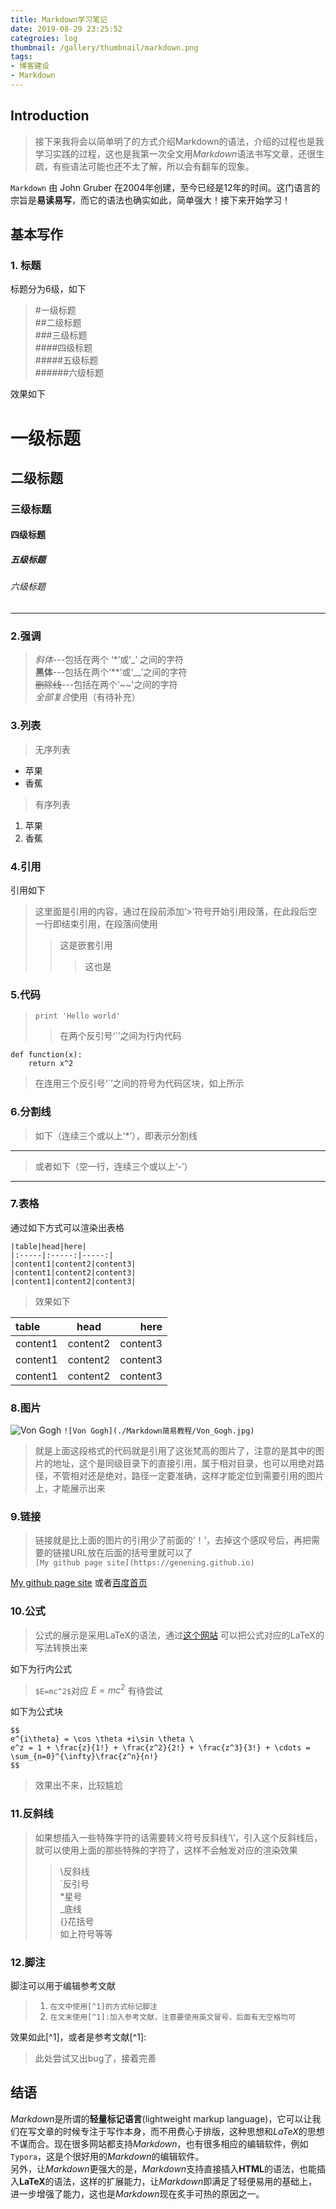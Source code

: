 ```yaml
---
title: Markdown学习笔记
date: 2019-08-29 23:25:52
categroies: log
thumbnail: /gallery/thumbnail/markdown.png
tags: 
- 博客建设 
- Markdown
---
```

## Introduction
>接下来我将会以简单明了的方式介绍Markdown的语法，介绍的过程也是我学习实践的过程，这也是我第一次全文用*Markdown*语法书写文章，还很生疏，有些语法可能也还不太了解，所以会有翻车的现象。

`Markdown` 由 John Gruber 在2004年创建，至今已经是12年的时间。这门语言的宗旨是**易读易写**，而它的语法也确实如此，简单强大！接下来开始学习！
<!--more-->
## 基本写作
### 1. 标题
标题分为6级，如下
>#一级标题<br>
##二级标题<br>
###三级标题<br>
####四级标题<br>
#####五级标题<br>
######六级标题<br>

效果如下

# 一级标题<br>
## 二级标题<br>
### 三级标题<br>
#### 四级标题<br>
##### 五级标题<br>
###### 六级标题<br>
***
### 2.强调
>*斜体*---包括在两个 ‘*’或‘_’ 之间的字符<br>
**黑体**---包括在两个‘**’或‘__’之间的字符<br>
~~删除线~~---包括在两个‘~~'之间的字符<br>
*全部复合*使用（有待补充）

### 3.列表
>无序列表
* 苹果
* 香蕉
>有序列表
1. 苹果
2. 香蕉
### 4.引用
引用如下
>这里面是引用的内容，通过在段前添加‘>’符号开始引用段落，在此段后空一行即结束引用，在段落间使用
>>这是嵌套引用
>>>这也是
### 5.代码
>`print 'Hello world'`
>>在两个反引号‘`’之间为行内代码

```
def function(x):
    return x^2
```
>在连用三个反引号‘`’之间的符号为代码区块，如上所示
### 6.分割线
>如下（连续三个或以上‘*’），即表示分割线
***
>或者如下（空一行，连续三个或以上‘-’）

---
### 7.表格
通过如下方式可以渲染出表格
```
|table|head|here|
|:-----|:-----:|-----:|
|content1|content2|content3|
|content1|content2|content3|
|content1|content2|content3|
```
>效果如下

|table|head|here|
|:-----|:-----:|-----:|
|content1|content2|content3|
|content1|content2|content3|
|content1|content2|content3|
### 8.图片
![Von Gogh](./Markdown简易教程/Von_Gogh.jpg)
`![Von Gogh](./Markdown简易教程/Von_Gogh.jpg)`
>就是上面这段格式的代码就是引用了这张梵高的图片了，注意的是其中的图片的地址，这个是同级目录下的直接引用，属于相对目录，也可以用绝对路径，不管相对还是绝对，路径一定要准确，这样才能定位到需要引用的图片上，才能展示出来
### 9.链接
>链接就是比上面的图片的引用少了前面的‘！’，去掉这个感叹号后，再把需要的链接URL放在后面的括号里就可以了<br>
`[My github page site](https://genening.github.io)`

[My github page site](https://genening.github.io)
或者[百度首页](http://www.baidu.com )
### 10.公式
>公式的展示是采用LaTeX的语法，通过[这个网站](https://www.codecogs.com/latex/eqneditor.php)
可以把公式对应的LaTeX的写法转换出来

如下为行内公式
>`$E=mc^2$`对应 $E=mc^2$ 有待尝试

如下为公式块

```
$$
e^{i\theta} = \cos \theta +i\sin \theta \
e^z = 1 + \frac{z}{1!} + \frac{z^2}{2!} + \frac{z^3}{3!} + \cdots = \sum_{n=0}^{\infty}\frac{z^n}{n!}
$$
```
>效果出不来，比较尴尬

### 11.反斜线
>如果想插入一些特殊字符的话需要转义符号反斜线‘\’，引入这个反斜线后，就可以使用上面的那些特殊的字符了，这样不会触发对应的渲染效果
>>\反斜线<br>
\`反引号<br>
\*星号<br>
\_底线<br>
\{}花括号<br>
如上符号等等

### 12.脚注
脚注可以用于编辑参考文献
>1. `在文中使用[^1]的方式标记脚注`<br>
>2. `在文末使用[^1]:加入参考文献，注意要使用英文冒号，后面有无空格均可`

效果如此[^1]，或者是参考文献[^1]:
>此处尝试又出bug了，接着完善
## 结语
*Markdown*是所谓的**轻量标记语言**(lightweight markup language)，它可以让我们在写文章的时候专注于写作本身，而不用费心于排版，这种思想和*LaTeX*的思想不谋而合。现在很多网站都支持*Markdown*，也有很多相应的编辑软件，例如`Typora`，这是个很好用的*Markdown*的编辑软件。<br>
另外，让*Markdown*更强大的是，*Markdown*支持直接插入**HTML**的语法，也能插入**LaTeX**的语法，这样的扩展能力，让*Markdown*即满足了轻便易用的基础上，进一步增强了能力，这也是*Markdown*现在炙手可热的原因之一。
